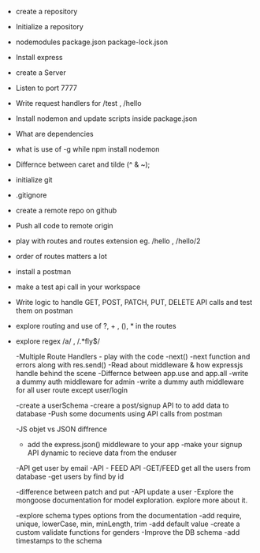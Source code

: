 - create a repository
- Initialize a repository
- nodemodules package.json package-lock.json
- Install express
- create a Server
- Listen to  port 7777
- Write request handlers for /test ,  /hello
- Install nodemon and update scripts inside package.json
- What are dependencies
- what is use of -g while npm install nodemon 
- Differnce between caret and tilde (^ & ~);


-  initialize git
- .gitignore
-  create  a  remote repo on github
-  Push all code to remote origin
- play with routes and routes extension eg. /hello , /hello/2
- order of routes matters a lot
- install a postman 
- make a test api call in your workspace
- Write logic to handle GET, POST, PATCH, PUT, DELETE API calls and test them on postman
- explore routing and use  of  ?, + , (),  * in the routes
- explore regex /a/ , /.*fly$/


  -Multiple Route Handlers - play with the code
  -next()
  -next function and errors along with res.send()
  -Read about middleware & how expressjs handle behind the scene
  -Differnce between app.use and app.all
  -write  a dummy  auth middleware for admin
  -write a dummy auth middleware for all user route except user/login


  -create a userSchema
  -creare a post/signup API to to add data to database
  -Push some documents using API calls from postman


  -JS objet vs JSON diffrence
  - add the express.json() middleware to your app
  -make your signup API dynamic to recieve data from the enduser


  -API get user by email
  -API - FEED API -GET/FEED get all the users from database
  -get users by find by id
  

  -difference between patch and put
  -API update  a user 
  -Explore the mongoose documentation for model exploration. explore more about it.


  -explore schema types options from the documentation
  -add require, unique, lowerCase, min, minLength, trim
  -add default value 
  -create a custom validate functions for genders
  -Improve the DB schema
  -add timestamps to the schema


